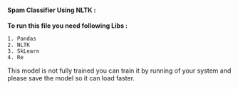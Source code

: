 #### Spam Classifier Using NLTK :

**To run this file you need following Libs :**

   ``` 
1. Pandas
2. NLTK
3. SkLearn
4. Re
   ```
This model is not fully trained you can train it by running of your system and please save the model so it can load faster.

